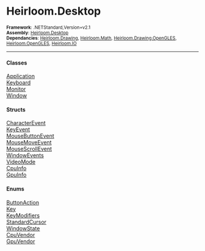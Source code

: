 # Heirloom.Desktop

<small>**Framework**: .NETStandard,Version=v2.1</small>  
<small>**Assembly**: [Heirloom.Desktop](../Heirloom.Desktop/Heirloom.Desktop.md)</small>  
<small>**Dependancies**: [Heirloom.Drawing](../Heirloom.Drawing/Heirloom.Drawing.md), [Heirloom.Math](../Heirloom.Math/Heirloom.Math.md), [Heirloom.Drawing.OpenGLES](../Heirloom.Drawing.OpenGLES/Heirloom.Drawing.OpenGLES.md), [Heirloom.OpenGLES](../Heirloom.OpenGLES/Heirloom.OpenGLES.md), [Heirloom.IO](../Heirloom.IO/Heirloom.IO.md)</small>  

--------------------------------------------------------------------------------

#### Classes
[Application](Heirloom.Desktop.Application.md)  
[Keyboard](Heirloom.Desktop.Keyboard.md)  
[Monitor](Heirloom.Desktop.Monitor.md)  
[Window](Heirloom.Desktop.Window.md)  

#### Structs
[CharacterEvent](Heirloom.Desktop.CharacterEvent.md)  
[KeyEvent](Heirloom.Desktop.KeyEvent.md)  
[MouseButtonEvent](Heirloom.Desktop.MouseButtonEvent.md)  
[MouseMoveEvent](Heirloom.Desktop.MouseMoveEvent.md)  
[MouseScrollEvent](Heirloom.Desktop.MouseScrollEvent.md)  
[WindowEvents](Heirloom.Desktop.WindowEvents.md)  
[VideoMode](Heirloom.Desktop.VideoMode.md)  
[CpuInfo](Heirloom.Desktop.Hardware.CpuInfo.md)  
[GpuInfo](Heirloom.Desktop.Hardware.GpuInfo.md)  

#### Enums
[ButtonAction](Heirloom.Desktop.ButtonAction.md)  
[Key](Heirloom.Desktop.Key.md)  
[KeyModifiers](Heirloom.Desktop.KeyModifiers.md)  
[StandardCursor](Heirloom.Desktop.StandardCursor.md)  
[WindowState](Heirloom.Desktop.WindowState.md)  
[CpuVendor](Heirloom.Desktop.Hardware.CpuVendor.md)  
[GpuVendor](Heirloom.Desktop.Hardware.GpuVendor.md)  

